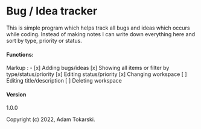 ﻿# Bug / Idea tracker

This is simple program which helps track all bugs and ideas which occurs while
coding. Instead of making notes I can write down everything here and sort by
type, priority or status.

#### Functions:
Markup : - [x] Adding bugs/ideas
		   [x] Showing all items or filter by type/status/priority
		   [x] Editing status/priority
		   [x] Changing workspace
		   [ ] Editing title/description
		   [ ] Deleting workspace

#### Version
1.0.0

Copyright (c) 2022, Adam Tokarski.